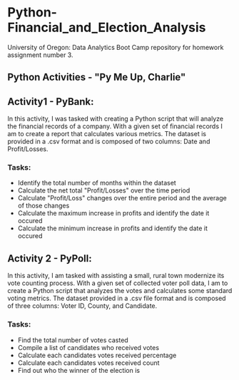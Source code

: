 # Python-Financial_and_Election_Analysis
University of Oregon: Data Analytics Boot Camp repository for homework assignment number 3.

## Python Activities - "Py Me Up, Charlie"


## Activity1 - PyBank:

In this activity, I was tasked with creating a Python script that will analyze the financial records of a company. With a given set of financial records I am to create a report that calculates various metrics. The dataset is provided in a .csv format and is composed of two columns: Date and Profit/Losses.

### Tasks:

* Identify the total number of months within the dataset
* Calculate the net total "Profit/Losses" over the time period
* Calculate "Profit/Loss" changes over the entire period and the average of those changes
* Calculate the maximum increase in profits and identify the date it occured
* Calculate the minimum increase in profits and identify the date it occured

## Activity 2 - PyPoll:

In this activity, I am tasked with assisting a small, rural town modernize its vote counting process.
With a given set of collected voter poll data, I am to create a Python script that analyzes the votes and calculates some standard voting metrics. The dataset provided in a .csv file format and is composed of three columns: Voter ID, County, and Candidate.

### Tasks:

* Find the total number of votes casted
* Compile a list of candidates who received votes
* Calculate each candidates votes received percentage
* Calculate each candidates votes received count
* Find out who the winner of the election is

